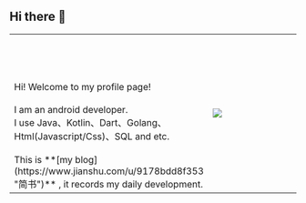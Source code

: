 ## Hi there 👋


<table style="border:none;border-collapse:collapse;width:100%;">
<tr style="border:none;">
<td style="border:none;">
<br/><br/><br/><br/>
    Hi! Welcome to my profile page! <br><br>
    I am an android developer.<br>
    I use Java、Kotlin、Dart、Golang、Html(Javascript/Css)、SQL and etc. <br/><br/>
    This is **[my blog](https://www.jianshu.com/u/9178bdd8f353 "简书")** , it records my daily development.
</td>
<td style="border:none;width:500px;">
<img src="https://5b0988e595225.cdn.sohucs.com/images/20171011/cefc107b8ea84214b3d6a951a14e8d41.jpeg" />
</td>
</tr>
</table>
<br><br>
